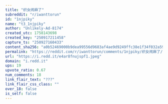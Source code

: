 ```yaml
---
title: "织女闹麻了"
subreddit: "r/iwanttorun"
id: "1njpiky"
name: "t3_1njpiky"
author: "Unlikely-Ad-8174"
created_utc: 1758143698
created_key: "250917211458"
capture_ts: "250927160433"
content_sha256: "a0b52469000b9dea99556d9683af4ae9d9249ffc38e1f34f032a59faa74e6988"
permalink: "https://reddit.com/r/iwanttorun/comments/1njpiky/织女闹麻了/"
url: "https://i.redd.it/e4ar8fnujspf1.jpeg"
domain: "i.redd.it"
ups: 19
upvote_ratio: 0.67
num_comments: 18
link_flair_text: "???"
link_flair_css_class: ""
over_18: false
is_self: false
---
```


